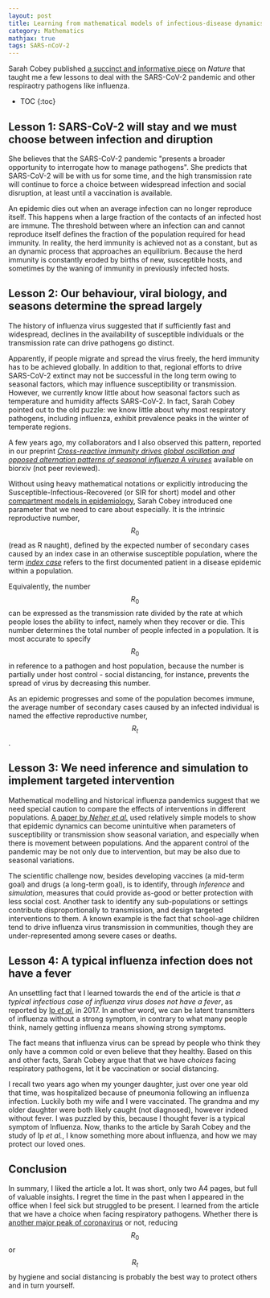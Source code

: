 ```yaml
---
layout: post
title: Learning from mathematical models of infectious-disease dynamics
category: Mathematics
mathjax: true
tags: SARS-nCoV-2
---
```


Sarah Cobey published [a succinct and informative
piece](https://science.sciencemag.org/content/368/6492/713) on *Nature* that
taught me a few lessons to deal with the SARS-CoV-2 pandemic and other
respiraotry pathogens like influenza.

* TOC
{:toc}

## Lesson 1: SARS-CoV-2 will stay and we must choose between infection and diruption

She believes that the SARS-CoV-2 pandemic "presents a broader opportunity to
interrogate how to manage pathogens". She predicts that SARS-CoV-2 will be with
us for some time, and the high transmission rate will continue to force a choice
between widespread infection and social disruption, at least until a vaccination
is available.

An epidemic dies out when an average infection can no longer reproduce itself.
This happens when a large fraction of the contacts of an infected host are
immune. The threshold between where an infection can and cannot reproduce itself
defines the fraction of the population required for head immunity. In reality,
the herd immunity is achieved not as a constant, but as an dynamic process that
approaches an equilibrium. Because the herd immunity is constantly eroded by
births of new, susceptible hosts, and sometimes by the waning of immunity in
previously infected hosts.

## Lesson 2: Our behaviour, viral biology, and seasons determine the spread largely

The history of influenza virus suggested that if sufficiently fast and
widespread, declines in the availability of susceptible individuals or the
transmission rate can drive pathogens go distinct.

Apparently, if people migrate and spread the virus freely, the herd immunity has
to be achieved globally. In addition to that, regional efforts to drive
SARS-CoV-2 extinct may not be successful in the long term owing to seasonal
factors, which may influence susceptibility or transmission. However, we
currently know little about how seasonal factors such as temperature and
humidity affects SARS-CoV-2. In fact, Sarah Cobey pointed out to the old puzzle:
we know little about why most respiratory pathogens, including influenza,
exhibit prevalence peaks in the winter of temperate regions.

A few years ago, my collaborators and I also observed this pattern, reported in
our preprint [*Cross-reactive immunity drives global oscillation and opposed
alternation patterns of seasonal influenza A
viruses*](https://www.biorxiv.org/content/10.1101/226613v1) available on
biorxiv (not peer reviewed).

Without using heavy mathematical notations or explicitly introducing the
Susceptible-Infectious-Recovered (or SIR for short) model and other [compartment
models in
epidemiology](https://en.wikipedia.org/wiki/Compartmental_models_in_epidemiology),
Sarah Cobey introduced one parameter that we need to care about especially. It
is the intrinsic reproductive number, $$ R_0 $$ (read as R naught), defined by
the expected number of secondary cases caused by an index case in an otherwise
susceptible population, where the term [*index
case*](https://en.wikipedia.org/wiki/Index_case) refers to the first documented
patient in a disease epidemic within a population.

Equivalently, the number $$ R_0 $$ can
be expressed as the transmission rate divided by the rate at which people loses
the ability to infect, namely when they recover or die. This number determines
the total number of people infected in a population. It is most accurate to
specify $$ R_0 $$ in reference to a pathogen and host population, because the
number is partially under host control - social distancing, for instance,
prevents the spread of virus by decreasing this number.

As an epidemic progresses and some of the population becomes immune, the average
number of secondary cases caused by an infected individual is named the
effective reproductive number, $$ R_t $$.

## Lesson 3: We need inference and simulation to implement targeted intervention

Mathematical modelling and historical influenza pandemics suggest that we need
special caution to compare the effects of interventions in different
populations. [A paper by *Neher et
al.*](https://smw.ch/article/doi/smw.2020.20224) used relatively simple models
to show that epidemic dynamics can become unintuitive when parameters of
susceptibility or transmission show seasonal variation, and especially when
there is movement between populations. And the apparent control of the pandemic
may be not only due to intervention, but may be also due to seasonal variations.

The scientific challenge now, besides developing vaccines (a mid-term goal) and
drugs (a long-term goal), is to identify, through *inference* and *simulation*,
measures that could provide as-good or better protection with less social cost.
Another task to identify any sub-populations or settings contribute
disproportionally to transmission, and design targeted interventions to them. A
known example is the fact that school-age children tend to drive influenza virus
transmission in communities, though they are under-represented among severe
cases or deaths.

## Lesson 4: A typical influenza infection does not have a fever

An unsettling fact that I learned towards the end of the article is that *a
typical infectious case of influenza virus doses not have a fever*, as reported
by [Ip *et al.*](https://www.ncbi.nlm.nih.gov/pubmed/28011603) in 2017. In
another word, we can be latent transmitters of influenza without a strong
symptom, in contrary to what many people think, namely getting influenza means
showing strong symptoms.

The fact means that influenza virus can be spread by people who think they only
have a common cold or even believe that they healthy. Based on this and other
facts, Sarah Cobey argue that that we have *choices* facing respiratory
pathogens, let it be vaccination or social distancing.

I recall two years ago when my younger daughter, just over one year old that
time, was hospitalized because of pneumonia following an influenza infection.
Luckily both my wife and I were vaccinated. The grandma and my older daughter
were both likely caught (not diagnosed), however indeed without fever.  I was
puzzled by this, because I thought fever is a typical symptom of Influenza. Now,
thanks to the article by Sarah Cobey and the study of Ip *et al.*, I know
something more about influenza, and how we may protect our loved ones.

## Conclusion

In summary, I liked the article a lot. It was short, only two A4 pages, but full
of valuable insights. I regret the time in the past when I appeared in the
office when I feel sick but struggled to be present. I learned from the article
that we have a choice when facing respiratory pathogens. Whether there is
[another major peak of coronavirus](https://smw.ch/article/doi/smw.2020.20224) or not, reducing $$ R_0 $$ or
$$ R_t $$ by hygiene and social distancing is probably the best way to protect
others and in turn yourself.
